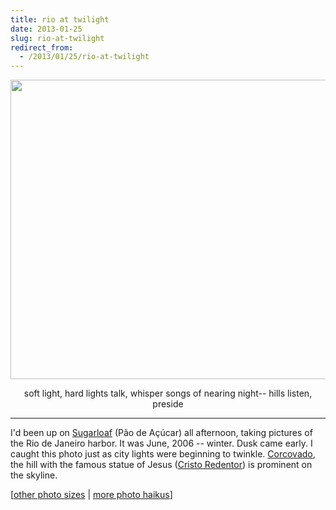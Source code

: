```yaml
---
title: rio at twilight
date: 2013-01-25
slug: rio-at-twilight
redirect_from:
  - /2013/01/25/rio-at-twilight
---
```


<a href="http://www.flickr.com/photos/daniel_hardman/1413166193/sizes/l"><img class="alignnone" alt="" src="http://farm2.staticflickr.com/1218/1413166193_f27e1b8c2b_z.jpg" width="640" height="479" /></a>
<p style="text-align:center;">soft light, hard lights talk,
whisper songs of nearing night--
hills listen, preside</p>

<hr />

I'd been up on <a href="http://en.wikipedia.org/wiki/Sugarloaf_Mountain_(Brazil)" target="_blank">Sugarloaf</a> (Pão de Açúcar) all afternoon, taking pictures of the Rio de Janeiro harbor. It was June, 2006 -- winter. Dusk came early. I caught this photo just as city lights were beginning to twinkle. <a class="zem_slink" title="Corcovado" href="http://en.wikipedia.org/wiki/Corcovado" target="_blank" rel="wikipedia">Corcovado</a>, the hill with the famous statue of Jesus (<a href="http://en.wikipedia.org/wiki/Christ_the_Redeemer_(statue)" target="_blank">Cristo Redentor</a>) is prominent on the skyline.

[<a href="http://www.flickr.com/photos/daniel_hardman/1413166193/sizes/l" target="_blank">other photo sizes</a> | <a href="http://sivanea.com/category/photos/">more photo haikus</a>]